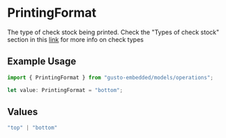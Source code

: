 # PrintingFormat

The type of check stock being printed. Check the "Types of check stock" section in this [link](https://support.gusto.com/article/999877761000000/Pay-your-team-by-check) for more info on check types

## Example Usage

```typescript
import { PrintingFormat } from "gusto-embedded/models/operations";

let value: PrintingFormat = "bottom";
```

## Values

```typescript
"top" | "bottom"
```